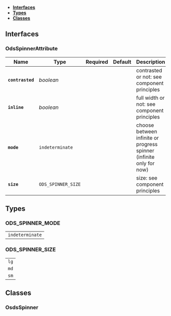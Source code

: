 * [**Interfaces**](#interfaces)
* [**Types**](#types)
* [**Classes**](#classes)

## Interfaces

### OdsSpinnerAttribute
|Name | Type | Required | Default | Description|
|---|---|:---:|---|---|
|**`contrasted`** | _boolean_ |  |  | contrasted or not: see component principles|
|**`inline`** | _boolean_ |  |  | full width or not: see component principles|
|**`mode`** | `indeterminate` |  |  | choose between infinite or progress spinner (infinite only for now)|
|**`size`** | `ODS_SPINNER_SIZE` |  |  | size: see component principles|

## Types

### ODS_SPINNER_MODE
|  |
|:---:|
| `indeterminate` |

### ODS_SPINNER_SIZE
|  |
|:---:|
| `lg` |
| `md` |
| `sm` |

## Classes

### OsdsSpinner